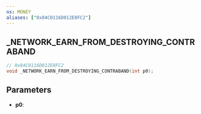 ```yaml
---
ns: MONEY
aliases: ["0x84C0116D012E8FC2"]
---
```

## _NETWORK_EARN_FROM_DESTROYING_CONTRABAND

```c
// 0x84C0116D012E8FC2
void _NETWORK_EARN_FROM_DESTROYING_CONTRABAND(int p0);
```

## Parameters
* **p0**: 

